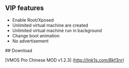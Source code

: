 ## VIP features
<ul><li>Enable Root/Xposed</li><li>Unlimited virtual machine are created</li><li>Unlimited virtual machine run in background</li><li>Change boot animation</li><li>No advertisement</li></ul>
## Download

[VMOS Pro Chinese MOD v1.2.3]
(http://link1s.com/Bkf3nr)
